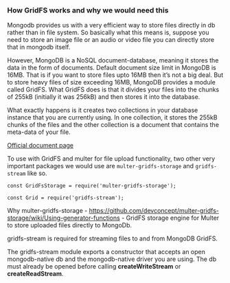 ### How GridFS works and why we would need this

Mongodb provides us with a very efficient way to store files directly in db rather than in file system. So basically what this means is, suppose you need to store an image file or an audio or video file you can directly store that in mongodb itself.

However, MongoDB is a NoSQL document-database, meaning it stores the data in the form of documents. Default document size limit in MongoDB is 16MB. That is if you want to store files upto 16MB then it’s not a big deal. But to store heavy files of size exceeding 16MB, MongoDB provides a module called GridFS. What GridFS does is that it divides your files into the chunks of 255kB (initially it was 256kB) and then stores it into the database.

What exactly happens is it creates two collections in your database instance that you are currently using. In one collection, it stores the 255kB chunks of the files and the other collection is a document that contains the meta-data of your file.

[Official document page](https://docs.mongodb.com/manual/core/gridfs/)

To use with GridFS and multer for file upload functionality, two other very important packages we would use are `multer-gridfs-storage` and `gridfs-stream` like so.

```
const GridFsStorage = require('multer-gridfs-storage');

const Grid = require('gridfs-stream');
```

Why multer-gridfs-storage - https://github.com/devconcept/multer-gridfs-storage/wiki/Using-generator-functions - GridFS storage engine for Multer to store uploaded files directly to MongoDb.

gridfs-stream is required for streaming files to and from MongoDB GridFS.

The gridfs-stream module exports a constructor that accepts an open mongodb-native db and the mongodb-native driver you are using. The db must already be opened before calling **createWriteStream** or **createReadStream**.
